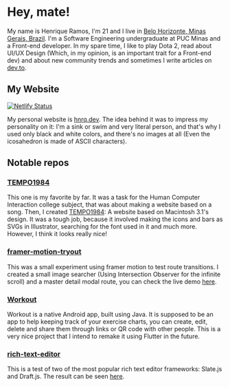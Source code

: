 # Hey, mate!

My name is Henrique Ramos, I'm 21 and I live in [Belo Horizonte, Minas Gerais, Brazil](https://goo.gl/maps/ydd9TSyMcLFzpgbv9). I'm a Software Engineering undergraduate at PUC Minas and a Front-end developer. In my spare time, I like to play Dota 2, read about UI/UX Design (Which, in my opinion, is an important trait for a Front-end dev) and about new community trends and sometimes I write articles on [dev.to](https://dev.to/hnrq).

## My Website

[![Netlify Status](https://api.netlify.com/api/v1/badges/c9cb4ce1-e706-454b-8169-d52fb4719e59/deploy-status)](https://hnrq.dev/)

My personal website is [hnrq.dev](https://hnrq.dev). The idea behind it was to impress my personality on it: I'm a sink or swim and very literal person, and that's why I used only black and white colors, and there's no images at all (Even the icosahedron is made of ASCII characters).

## Notable repos

### [TEMPO1984](https://github.com/hnrq/TEMPO1984)
This one is my favorite by far. It was a task for the Human Computer Interaction college subject, that was about making a website based on a song. Then, I created [TEMPO1984](https://hnrq.github.io/TEMPO1984): A website based on Macintosh 3.1's design. It was a tough job, because it involved making the icons and bars as SVGs in Illustrator, searching for the font used in it and much more. However, I think it looks really nice!

### [framer-motion-tryout](https://github.com/hnrq/framer-motion-tryout)
This was a small experiment using framer motion to test route transitions. I created a small image searcher (Using Intersection Observer for the infinite scroll) and a master detail modal route, you can check the live demo [here](https://hnrq.github.io/framer-motion-tryout/).

### [Workout](https://github.com/hnrq/workout)
Workout is a native Android app, built using Java. It is supposed to be an app to help keeping track of your exercise charts, you can create, edit, delete and share them through links or QR code with other people. This is a very nice project that I intend to remake it using Flutter in the future.

### [rich-text-editor](https://github.com/hnrq/rich-text-editor)
This is a test of two of the most popular rich text editor frameworks: Slate.js and Draft.js. The result can be seen [here](https://slate-editor.herokuapp.com/#/slate).
